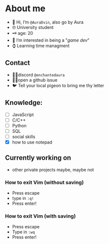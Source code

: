 # About me
   - 👋 Hi, I’m `@AuraDvin`, also go by Aura
   - 🤓 University student
   - 🗝 age: 20
   - 👀 I’m interested in being a "*game dev*"
   - ⌚ Learning time managment
## Contact
   - 🐱‍👤discord `@enchantedaura`
   - 🤸‍♂️open a github issue
   - 🐦 Tell your local pigeon to bring me thy letter
## Knowledge:
   * [ ] JavaScript
   * [ ] C/C++
   * [ ] Python
   * [ ] SQL
   * [ ] social skills
   * [x] how to use notepad
## Currently working on 
   + other private projects maybe, maybe not

### How to exit Vim (without saving)
   + Press escape
   + type in `:q!`
   + Press enter!
### How to exit Vim (with saving) 
   + Press escape
   + Type in `:wq`
   + Press enter!
